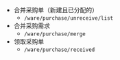 - 合并采购单（新建且已分配的）
	- `/ware/purchase/unreceive/list`
- 合并采购需求
	- `/ware/purchase/merge`
- 领取采购单
	- `/ware/purchase/received`